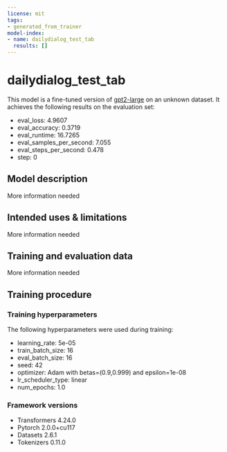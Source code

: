 ```yaml
---
license: mit
tags:
- generated_from_trainer
model-index:
- name: dailydialog_test_tab
  results: []
---
```


<!-- This model card has been generated automatically according to the information the Trainer had access to. You
should probably proofread and complete it, then remove this comment. -->

# dailydialog_test_tab

This model is a fine-tuned version of [gpt2-large](https://huggingface.co/gpt2-large) on an unknown dataset.
It achieves the following results on the evaluation set:
- eval_loss: 4.9607
- eval_accuracy: 0.3719
- eval_runtime: 16.7265
- eval_samples_per_second: 7.055
- eval_steps_per_second: 0.478
- step: 0

## Model description

More information needed

## Intended uses & limitations

More information needed

## Training and evaluation data

More information needed

## Training procedure

### Training hyperparameters

The following hyperparameters were used during training:
- learning_rate: 5e-05
- train_batch_size: 16
- eval_batch_size: 16
- seed: 42
- optimizer: Adam with betas=(0.9,0.999) and epsilon=1e-08
- lr_scheduler_type: linear
- num_epochs: 1.0

### Framework versions

- Transformers 4.24.0
- Pytorch 2.0.0+cu117
- Datasets 2.6.1
- Tokenizers 0.11.0
